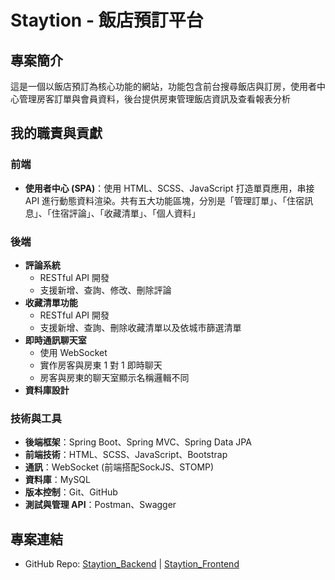# Staytion - 飯店預訂平台

## 專案簡介
這是一個以飯店預訂為核心功能的網站，功能包含前台搜尋飯店與訂房，使用者中心管理房客訂單與會員資料，後台提供房東管理飯店資訊及查看報表分析

## 我的職責與貢獻
### 前端
- **使用者中心 (SPA)**：使用 HTML、SCSS、JavaScript 打造單頁應用，串接 API 進行動態資料渲染。共有五大功能區塊，分別是「管理訂單」、「住宿訊息」、「住宿評論」、「收藏清單」、「個人資料」

### 後端
- **評論系統**
  - RESTful API 開發
  - 支援新增、查詢、修改、刪除評論
- **收藏清單功能**
  - RESTful API 開發
  - 支援新增、查詢、刪除收藏清單以及依城市篩選清單
- **即時通訊聊天室**
  - 使用 WebSocket
  - 實作房客與房東 1 對 1 即時聊天
  - 房客與房東的聊天室顯示名稱邏輯不同
- **資料庫設計**

### 技術與工具
- **後端框架**：Spring Boot、Spring MVC、Spring Data JPA
- **前端技術**：HTML、SCSS、JavaScript、Bootstrap
- **通訊**：WebSocket (前端搭配SockJS、STOMP)
- **資料庫**：MySQL
- **版本控制**：Git、GitHub
- **測試與管理 API**：Postman、Swagger

## 專案連結
- GitHub Repo: [Staytion_Backend](https://github.com/untiok4520/Staytion_backend.git) | [Staytion_Frontend](https://github.com/untiok4520/Staytion_frontend.git)
